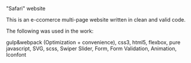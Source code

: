 "Safari" website

This is an e-ccomerce multi-page website written in clean and valid code.

The following was used in the work:

gulp&webpack (Optimization + convenience), css3, html5, flexbox, pure javascript, SVG, scss, Swiper Slider, Form, Form Validation, Animation, Iconfont
